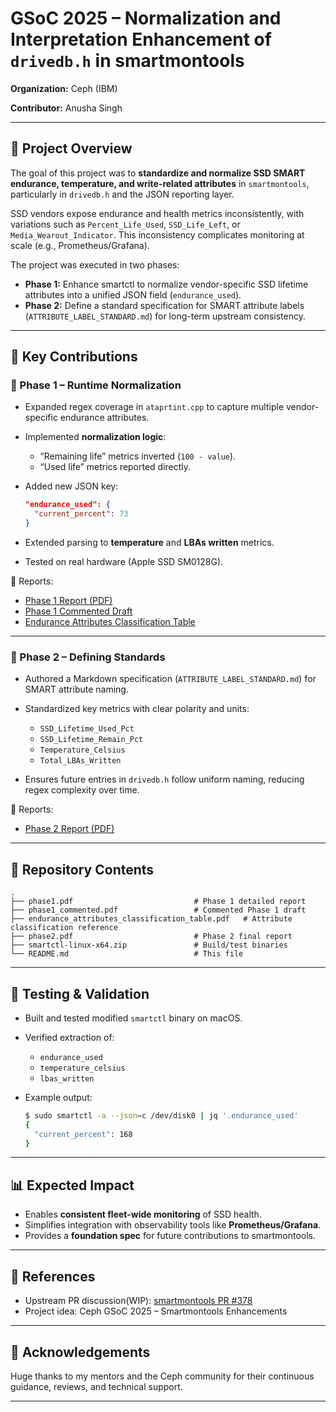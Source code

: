 # GSoC 2025 – Normalization and Interpretation Enhancement of `drivedb.h` in smartmontools

**Organization:** Ceph (IBM)

**Contributor:** Anusha Singh

---

## 📌 Project Overview

The goal of this project was to **standardize and normalize SSD SMART endurance, temperature, and write-related attributes** in `smartmontools`, particularly in `drivedb.h` and the JSON reporting layer.

SSD vendors expose endurance and health metrics inconsistently, with variations such as `Percent_Life_Used`, `SSD_Life_Left`, or `Media_Wearout_Indicator`. This inconsistency complicates monitoring at scale (e.g., Prometheus/Grafana).

The project was executed in two phases:

* **Phase 1:** Enhance smartctl to normalize vendor-specific SSD lifetime attributes into a unified JSON field (`endurance_used`).
* **Phase 2:** Define a standard specification for SMART attribute labels (`ATTRIBUTE_LABEL_STANDARD.md`) for long-term upstream consistency.

---

## 🚀 Key Contributions

### 🔹 Phase 1 – Runtime Normalization

* Expanded regex coverage in `ataprtint.cpp` to capture multiple vendor-specific endurance attributes.
* Implemented **normalization logic**:

  * “Remaining life” metrics inverted (`100 - value`).
  * “Used life” metrics reported directly.
* Added new JSON key:

  ```json
  "endurance_used": {
    "current_percent": 73
  }
  ```
* Extended parsing to **temperature** and **LBAs written** metrics.
* Tested on real hardware (Apple SSD SM0128G).

📄 Reports:

* [Phase 1 Report (PDF)](phase1.pdf)
* [Phase 1 Commented Draft](phase1_commented.pdf)
* [Endurance Attributes Classification Table](endurance_attributes_classification_table.pdf)

---

### 🔹 Phase 2 – Defining Standards

* Authored a Markdown specification (`ATTRIBUTE_LABEL_STANDARD.md`) for SMART attribute naming.
* Standardized key metrics with clear polarity and units:

  * `SSD_Lifetime_Used_Pct`
  * `SSD_Lifetime_Remain_Pct`
  * `Temperature_Celsius`
  * `Total_LBAs_Written`
* Ensures future entries in `drivedb.h` follow uniform naming, reducing regex complexity over time.

📄 Reports:

* [Phase 2 Report (PDF)](phase2.pdf)

---

## 📂 Repository Contents

```
.
├── phase1.pdf                           # Phase 1 detailed report
├── phase1_commented.pdf                 # Commented Phase 1 draft
├── endurance_attributes_classification_table.pdf   # Attribute classification reference
├── phase2.pdf                           # Phase 2 final report
├── smartctl-linux-x64.zip               # Build/test binaries
└── README.md                            # This file
```

---

## 🧪 Testing & Validation

* Built and tested modified `smartctl` binary on macOS.
* Verified extraction of:

  * `endurance_used`
  * `temperature_celsius`
  * `lbas_written`
* Example output:

  ```bash
  $ sudo smartctl -a --json=c /dev/disk0 | jq '.endurance_used'
  {
    "current_percent": 168
  }
  ```

---

## 📊 Expected Impact

* Enables **consistent fleet-wide monitoring** of SSD health.
* Simplifies integration with observability tools like **Prometheus/Grafana**.
* Provides a **foundation spec** for future contributions to smartmontools.

---

## 🔗 References

* Upstream PR discussion(WIP): [smartmontools PR #378](https://github.com/smartmontools/smartmontools/pull/378)
* Project idea: Ceph GSoC 2025 – Smartmontools Enhancements

---

## 🙌 Acknowledgements

Huge thanks to my mentors and the Ceph community for their continuous guidance, reviews, and technical support.

---
